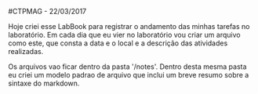 #CTPMAG - 22/03/2017

Hoje criei esse LabBook para registrar o andamento das minhas tarefas no laboratório. Em cada dia que eu vier no laboratório vou criar um arquivo como este, que consta a data e o local e a descrição das atividades realizadas. 

Os arquivos vao ficar dentro da pasta '/notes'. Dentro desta mesma pasta eu criei um modelo padrao de arquivo que inclui um breve resumo sobre a sintaxe do markdown.


